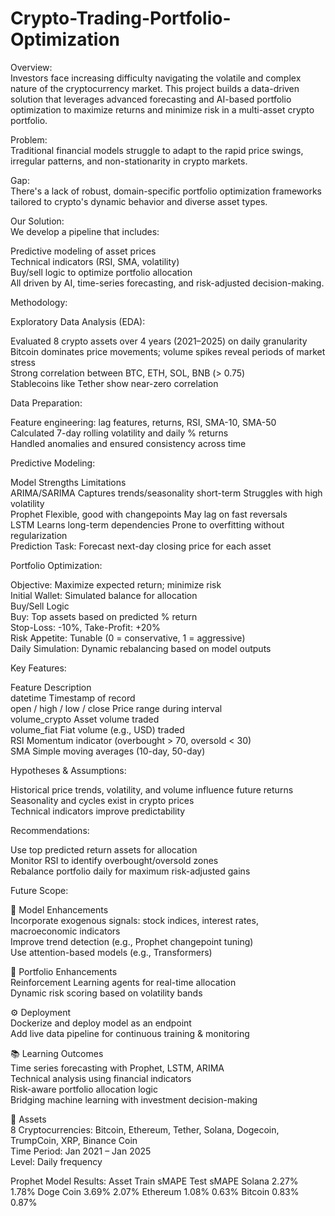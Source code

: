 # Crypto-Trading-Portfolio-Optimization

Overview:\
Investors face increasing difficulty navigating the volatile and complex nature of the cryptocurrency market. This project builds a data-driven solution that leverages advanced forecasting and AI-based portfolio optimization to maximize returns and minimize risk in a multi-asset crypto portfolio.

Problem:\
Traditional financial models struggle to adapt to the rapid price swings, irregular patterns, and non-stationarity in crypto markets.

Gap:\
There's a lack of robust, domain-specific portfolio optimization frameworks tailored to crypto's dynamic behavior and diverse asset types.

Our Solution:\
We develop a pipeline that includes:

Predictive modeling of asset prices\
Technical indicators (RSI, SMA, volatility)\
Buy/sell logic to optimize portfolio allocation\
All driven by AI, time-series forecasting, and risk-adjusted decision-making.

Methodology:

Exploratory Data Analysis (EDA):

Evaluated 8 crypto assets over 4 years (2021–2025) on daily granularity\
Bitcoin dominates price movements; volume spikes reveal periods of market stress\
Strong correlation between BTC, ETH, SOL, BNB (> 0.75)\
Stablecoins like Tether show near-zero correlation

Data Preparation:

Feature engineering: lag features, returns, RSI, SMA-10, SMA-50\
Calculated 7-day rolling volatility and daily % returns\
Handled anomalies and ensured consistency across time

Predictive Modeling:

Model	Strengths	Limitations\
ARIMA/SARIMA	Captures trends/seasonality short-term	Struggles with high volatility\
Prophet	Flexible, good with changepoints	May lag on fast reversals\
LSTM	Learns long-term dependencies	Prone to overfitting without regularization\
Prediction Task: Forecast next-day closing price for each asset

Portfolio Optimization:

Objective: Maximize expected return; minimize risk\
Initial Wallet: Simulated balance for allocation\
Buy/Sell Logic\
Buy: Top assets based on predicted % return\
Stop-Loss: -10%, Take-Profit: +20%\
Risk Appetite: Tunable (0 = conservative, 1 = aggressive)\
Daily Simulation: Dynamic rebalancing based on model outputs

Key Features:

Feature	Description\
datetime	Timestamp of record\
open / high / low / close	Price range during interval\
volume_crypto	Asset volume traded\
volume_fiat	Fiat volume (e.g., USD) traded\
RSI	Momentum indicator (overbought > 70, oversold < 30)\
SMA	Simple moving averages (10-day, 50-day)

Hypotheses & Assumptions:

Historical price trends, volatility, and volume influence future returns\
Seasonality and cycles exist in crypto prices\
Technical indicators improve predictability

Recommendations:

Use top predicted return assets for allocation\
Monitor RSI to identify overbought/oversold zones\
Rebalance portfolio daily for maximum risk-adjusted gains

Future Scope:

🔧 Model Enhancements\
Incorporate exogenous signals: stock indices, interest rates, macroeconomic indicators\
Improve trend detection (e.g., Prophet changepoint tuning)\
Use attention-based models (e.g., Transformers)

🧮 Portfolio Enhancements\
Reinforcement Learning agents for real-time allocation\
Dynamic risk scoring based on volatility bands

⚙️ Deployment\
Dockerize and deploy model as an endpoint\
Add live data pipeline for continuous training & monitoring

📚 Learning Outcomes\
Time series forecasting with Prophet, LSTM, ARIMA\
Technical analysis using financial indicators\
Risk-aware portfolio allocation logic\
Bridging machine learning with investment decision-making

📌 Assets\
8 Cryptocurrencies: Bitcoin, Ethereum, Tether, Solana, Dogecoin, TrumpCoin, XRP, Binance Coin\
Time Period: Jan 2021 – Jan 2025\
Level: Daily frequency

Prophet Model Results:
Asset     Train sMAPE   Test sMAPE
Solana     2.27%          1.78%
Doge Coin  3.69%          2.07%
Ethereum   1.08%          0.63%
Bitcoin    0.83%          0.87%

